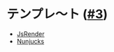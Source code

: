 # テンプレ〜ト  ([#3](https://github.com/hdknr/annotated-js/issues/3))

- [JsRender](jsrender)
- [Nunjucks](nunjucks)
